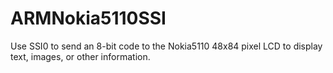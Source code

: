 # ARMNokia5110SSI
Use SSI0 to send an 8-bit code to the Nokia5110 48x84 pixel LCD to display text, images, or other information.
